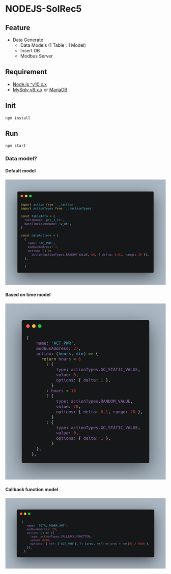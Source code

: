# NODEJS-SolRec5


## Feature
- Data Generate 
  - Data Models (1 Table : 1 Model)
  - Insert DB
  - Modbus Server 

## Requirement
- [Node.js ^v10.x.x](https://nodejs.org/ko/)
- [MySqlv v8.x.x](https://www.mysql.com) or [MariaDB](https://mariadb.org/)




## Init

```
npm install
```

## Run 

```
npm start
```

### Data model? 

#### Default model
![alt](docs/images/carbon.png)

#### Based on time model

![](docs/images/carbon1.png)

#### Callback function model

![](docs/images/carbon2.png)


